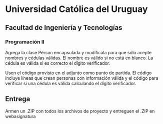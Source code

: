# Universidad Católica del Uruguay
## Facultad de Ingeniería y Tecnologías
### Programación II

Agrega la clase Person encapsulada y modifícala para que sólo acepte nombres y cédulas válidas. El nombre es válido si no está en blanco. La cédula es válida si es correcto el dígito verificador.

Usen el código provisto en el adjunto como punto de partida. El código incluye líneas que crean personas con información válida y el código para verificar si una cédula es válida calculando el dígito verificador.

## Entrega

Armen un .ZIP con todos los archivos de proyecto y entreguen el .ZIP en webasignatura
